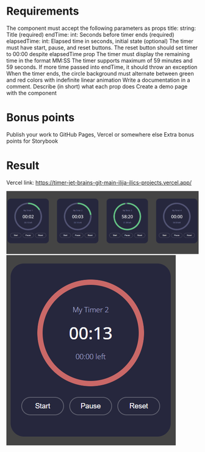 # Requirements

The component must accept the following parameters as props
title: string: Title (required)
endTime: int: Seconds before timer ends (required)
elapsedTime: int: Elapsed time in seconds, initial state (optional)
The timer must have start, pause, and reset buttons. The reset button should set timer to 00:00 despite elapsedTime prop
The timer must display the remaining time in the format MM:SS
The timer supports maximum of 59 minutes and 59 seconds. If more time passed into endTime, it should throw an exception
When the timer ends, the circle background must alternate between green and red colors with indefinite linear animation
Write a documentation in a comment. Describe (in short) what each prop does
Create a demo page with the component

##

# Bonus points

Publish your work to GitHub Pages, Vercel or somewhere else
Extra bonus points for Storybook


##

# Result

Vercel link: https://timer-jet-brains-git-main-ilija-ilics-projects.vercel.app/

![alt text](https://github.com/IlijaIlic/TimerJetBrains/blob/main/SC1.png?raw=true)
![alt text](https://github.com/IlijaIlic/TimerJetBrains/blob/main/SC2.png?raw=true)

